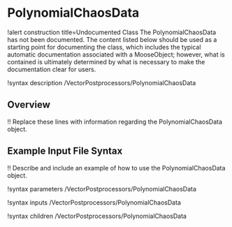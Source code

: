 # PolynomialChaosData

!alert construction title=Undocumented Class
The PolynomialChaosData has not been documented. The content listed below should be used as a starting point for
documenting the class, which includes the typical automatic documentation associated with a
MooseObject; however, what is contained is ultimately determined by what is necessary to make the
documentation clear for users.

!syntax description /VectorPostprocessors/PolynomialChaosData

## Overview

!! Replace these lines with information regarding the PolynomialChaosData object.

## Example Input File Syntax

!! Describe and include an example of how to use the PolynomialChaosData object.

!syntax parameters /VectorPostprocessors/PolynomialChaosData

!syntax inputs /VectorPostprocessors/PolynomialChaosData

!syntax children /VectorPostprocessors/PolynomialChaosData
